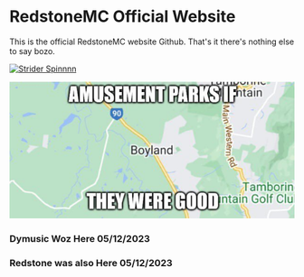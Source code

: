 # RedstoneMC Official Website

This is the official RedstoneMC website Github. That's it there's nothing else to say bozo.

[![Strider Spinnnn](./assets/Logo-Spin.gif)](https://www.redstonemc.xyz)

[![Strider Spinnnn](./assets/Boy.jpg)](https://www.redstonemc.xyz)

### Dymusic Woz Here 05/12/2023
### Redstone was also Here 05/12/2023
